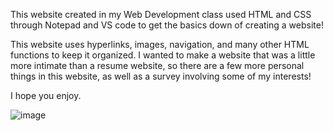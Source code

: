 This website created in my Web Development class used HTML and CSS through Notepad and VS code to get the basics down of creating a website!

This website uses hyperlinks, images, navigation, and many other HTML functions to keep it organized.
I wanted to make a website that was a little more intimate than a resume website, so there are a few more personal things in this website, as well as a survey involving some of my interests!

I hope you enjoy.

![image](https://github.com/billyjhenn/Personal-Website/assets/147010189/243ca3dd-94dc-479e-980b-97b130ccb0af)
